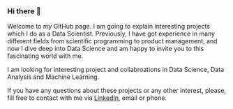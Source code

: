 ### Hi there 👋

Welcome to my GitHub page. I am going to explain interesting projects which I do as a Data Scientist.
Previously, I have got experience in many different fields from scientific programming to product management, and now I dive deep into Data Science and am happy to invite you to this fascinating world with me. 

I am looking for interesting project and collabroations in Data Science, Data Analysis and Machine Learning.

If you have any questions about these projects or any other interest, please, fill free to contact with me via [LinkedIn](https://www.linkedin.com/in/orlovtsu/), email or phone.


<!--
**orlovtsu/orlovtsu** is a ✨ _special_ ✨ repository because its `README.md` (this file) appears on your GitHub profile.

Here are some ideas to get you started:

- 🔭 I’m currently working on ...
- 🌱 I’m currently learning ...
- 👯 I’m looking to collaborate on ...
- 🤔 I’m looking for help with ...
- 💬 Ask me about ...
- 📫 How to reach me: ...
- 😄 Pronouns: ...
- ⚡ Fun fact: ...
-->
